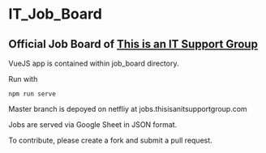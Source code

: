 # IT_Job_Board

## Official Job Board of [This is an IT Support Group](https://thisisanitsupportgroup.com)

VueJS app is contained within job_board directory. 

Run with 

`npm run serve`

Master branch is depoyed on netfliy at jobs.thisisanitsupportgroup.com

Jobs are served via Google Sheet in JSON format. 

To contribute, please create a fork and submit a pull request. 